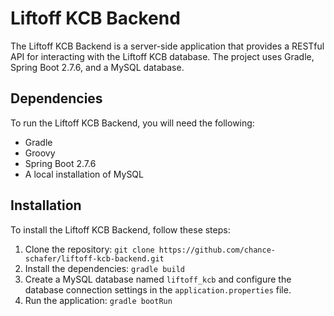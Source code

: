 # Liftoff KCB Backend

The Liftoff KCB Backend is a server-side application that provides a RESTful API for interacting with the Liftoff KCB database. The project uses Gradle, Spring Boot 2.7.6, and a MySQL database.

## Dependencies

To run the Liftoff KCB Backend, you will need the following:

- Gradle
- Groovy
- Spring Boot 2.7.6
- A local installation of MySQL

## Installation

To install the Liftoff KCB Backend, follow these steps:

1. Clone the repository: `git clone https://github.com/chance-schafer/liftoff-kcb-backend.git`
2. Install the dependencies: `gradle build`
3. Create a MySQL database named `liftoff_kcb` and configure the database connection settings in the `application.properties` file.
4. Run the application: `gradle bootRun`
